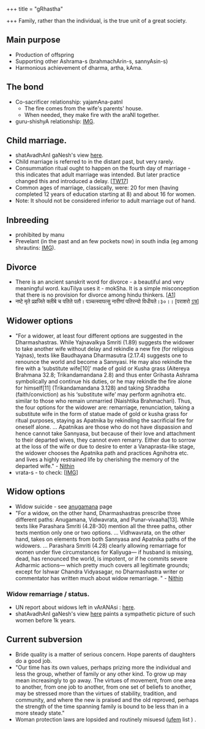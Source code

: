 +++
title = "gRhastha"

+++
Family, rather than the individual, is the true unit of a great society.

## Main purpose
- Production of offspring
- Supporting other Ashrama-s (brahmachArin-s, sannyAsin-s)
- Harmonious achievement of dharma, artha, kAma.

## The bond
- Co-sacrificer relationship: yajamAna-patnI
    - The fire comes from the wife's parents' house.
    - When needed, they make fire with the araNI together.
- guru-shishyA relationship: [IMG](https://imgur.com/SrLfzQd).

## Child marriage.
- shatAvadhAnI gaNesh's view [here](https://www.youtube.com/watch?v=kXustFOkOr4&feature=em-uploademail).
- Child marriage is referred to in the distant past, but very rarely.
- Consummation ritual ought to happen on the fourth day of marriage - this indicates that adult marriage was intended. But later practice changed this and introduced a delay. \[[TW17](https://twitter.com/agnimaan/status/849856736110362624)\]
- Common ages of marriage, classically, were: 20 for men (having completed 12 years of education starting at 8) and about 16 for women.
- Note: It should not be considered inferior to adult marriage out of hand.

## Inbreeding
- prohibited by manu
- Prevelant (in the past and an few pockets now) in south india (eg among shrautins: [IMG](https://imgur.com/9mKPIOJ)).


## Divorce
- There is an ancient sanskrit word for divorce - a beautiful and very meaningful word. kauTilya uses it - mokSha. It is a simple misconception that there is no provision for divorce among hindu thinkers. \[[A1](http://www.yourarticlelibrary.com/marriage/comprehensive-essay-on-divorce-in-india/4370/)\]
- नष्टे मृते प्रव्रजिते क्लीबे च पतिते पतौ। पञ्चत्स्वापत्सु नारीणां पतिरन्यो विधीयते।३०।। \[पराशरो [ऽत्र](https://archive.org/stream/ParasharaSmriti/SriParasharaSmrithiPdf#page/n35/mode/2up/search/%E0%A5%A9%E0%A5%A6)\]

## Widower options
- "For a widower, at least four different options are suggested in the Dharmashastras. While Yajnavalkya Smriti (1.89) suggests the widower to take another wife without delay and rekindle a new fire (for religious Yajnas), texts like Baudhayana Dharmasutra (2.17.4) suggests one to renounce the world and become a Sannyasi. He may also rekindle the fire with a ‘substitute wife[10]’ made of gold or Kusha grass (Aitereya Brahmana 32.8; Trikandamandana 2.8) and thus enter Grihasta Ashrama symbolically and continue his duties, or he may rekindle the fire alone for himself[11] (Trikandamandana 3.128) and taking Shraddha (faith/conviction) as his ‘substitute wife’ may perform agnihotra etc. similar to those who remain unmarried (Naishtika Brahmachari). Thus, the four options for the widower are: remarriage, renunciation, taking a substitute wife in the form of statue made of gold or kusha grass for ritual purposes, staying as Apatnika by rekindling the sacrificial fire for oneself alone. ... Apatnikas are those who do not have dispassion and hence cannot take Sannyasa, but because of their love and attachment to their departed wives, they cannot even remarry. Either due to sorrow at the loss of the wife or due to desire to enter a Vanaprasta-like stage, the widower chooses the Apatnika path and practices Agnihotra etc. and lives a highly restrained life by cherishing the memory of the departed wife." - [Nithin](http://indiafacts.org/sati-dharmic-perspective/#_ednref14)
- vrata-s - to check: \[[IMG](https://imgur.com/MTx97Wm)\]

## Widow options
- Widow suicide - see [anugamana](../../violence/anugamana/) page
- "For a widow, on the other hand, Dharmashastras prescribe three different paths: Anugamana, Vidwavrata, and Punar-vivaaha[13]. While texts like Parashara Smriti (4.28-30) mention all the three paths, other texts mention only one or two options. ... Vidhwavrata, on the other hand, takes on elements from both Sannyasa and Apatnika paths of the widowers. ... Parashara Smriti (4.28) clearly allowing remarriage for women under five circumstances for Kaliyuga— if husband is missing, dead, has renounced the world, is impotent, or if he commits severe Adharmic actions— which pretty much covers all legitimate grounds; except for Ishwar Chandra Vidyasagar, no Dharmashastra writer or commentator has written much about widow remarriage. " - [Nithin](http://indiafacts.org/sati-dharmic-perspective/#_ednref14)

### Widow remarriage / status.
- UN report about widows left in vArANAsi : [here](https://www.youtube.com/watch?v=_SxPv5aQP0c).
- shatAvadhAnI gaNesh's view [here](https://www.youtube.com/watch?v=kXustFOkOr4&feature=em-uploademail) paints a sympathetic picture of such women before 1k years.

## Current subversion
- Bride quality is a matter of serious concern. Hope parents of daughters do a good job.
- "Our time has its own values, perhaps prizing more the individual and less the group, whether of family or any other kind. To grow up may mean increasingly to go away. The virtues of movement, from one area to another, from one job to another, from one set of beliefs to another, may be stressed more than the virtues of stability, tradition, and community, and where the new is praised and the old reproved, perhaps the strength of the time spanning family is bound to be less than in a more steady state."
- Woman protection laws are lopsided and routinely misuesd ([ufem](https://twitter.com/i/lists/1298257670571352068) list ) . 
